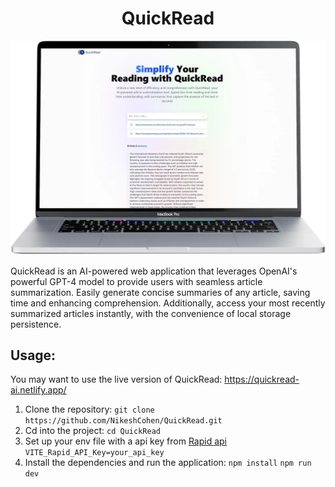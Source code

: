 <h1 align='center'>QuickRead</h1>

![QuickRead Logo](./design/quickread.webp)

QuickRead is an AI-powered web application that leverages OpenAI's powerful GPT-4 model to provide users with seamless article summarization. Easily generate concise summaries of any article, saving time and enhancing comprehension. Additionally, access your most recently summarized articles instantly, with the convenience of local storage persistence.

## Usage:

You may want to use the live version of QuickRead: https://quickread-ai.netlify.app/

1. Clone the repository:
   `git clone https://github.com/NikeshCohen/QuickRead.git`
2. Cd into the project:
   `cd QuickRead`
3. Set up your env file with a api key from [Rapid api](https://rapidapi.com/restyler/api/article-extractor-and-summarizer)
   `VITE_Rapid_API_Key=your_api_key`
4. Install the dependencies and run the application:
   `npm install`
   `npm run dev`
